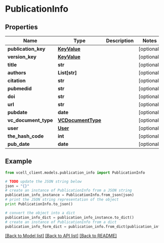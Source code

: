 # PublicationInfo


## Properties
Name | Type | Description | Notes
------------ | ------------- | ------------- | -------------
**publication_key** | [**KeyValue**](KeyValue.md) |  | [optional] 
**version_key** | [**KeyValue**](KeyValue.md) |  | [optional] 
**title** | **str** |  | [optional] 
**authors** | **List[str]** |  | [optional] 
**citation** | **str** |  | [optional] 
**pubmedid** | **str** |  | [optional] 
**doi** | **str** |  | [optional] 
**url** | **str** |  | [optional] 
**pubdate** | **date** |  | [optional] 
**vc_document_type** | [**VCDocumentType**](VCDocumentType.md) |  | [optional] 
**user** | [**User**](User.md) |  | [optional] 
**the_hash_code** | **int** |  | [optional] 
**pub_date** | **date** |  | [optional] 

## Example

```python
from vcell_client.models.publication_info import PublicationInfo

# TODO update the JSON string below
json = "{}"
# create an instance of PublicationInfo from a JSON string
publication_info_instance = PublicationInfo.from_json(json)
# print the JSON string representation of the object
print PublicationInfo.to_json()

# convert the object into a dict
publication_info_dict = publication_info_instance.to_dict()
# create an instance of PublicationInfo from a dict
publication_info_form_dict = publication_info.from_dict(publication_info_dict)
```
[[Back to Model list]](../README.md#documentation-for-models) [[Back to API list]](../README.md#documentation-for-api-endpoints) [[Back to README]](../README.md)


